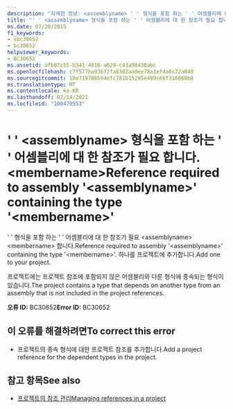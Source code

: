 ```yaml
---
description: "자세한 정보: <assemblyname> ' ' 형식을 포함 하는 ' ' 어셈블리에 대 한 참조가 필요 합니다. <membername>"
title: "' ' <assemblyname> 형식을 포함 하는 ' ' 어셈블리에 대 한 참조가 필요 합니다. <membername>"
ms.date: 07/20/2015
f1_keywords:
- vbc30652
- bc30652
helpviewer_keywords:
- BC30652
ms.assetid: afb07c55-b341-4816-a629-c43a98436abc
ms.openlocfilehash: c7f577ba936f2fa8302aa0ee78a1efda0c72a040
ms.sourcegitcommit: 10e719780594efc781b15295e499c66f316068b8
ms.translationtype: MT
ms.contentlocale: ko-KR
ms.lasthandoff: 02/14/2021
ms.locfileid: "100470553"
---
```

# <a name="reference-required-to-assembly-assemblyname-containing-the-type-membername"></a><span data-ttu-id="a5c63-103">' ' \<assemblyname> 형식을 포함 하는 ' ' 어셈블리에 대 한 참조가 필요 합니다. \<membername></span><span class="sxs-lookup"><span data-stu-id="a5c63-103">Reference required to assembly '\<assemblyname>' containing the type '\<membername>'</span></span>

<span data-ttu-id="a5c63-104">' ' 형식을 포함 하는 ' ' 어셈블리에 대 한 참조가 필요 \<assemblyname> \<membername> 합니다.</span><span class="sxs-lookup"><span data-stu-id="a5c63-104">Reference required to assembly '\<assemblyname>' containing the type '\<membername>'.</span></span> <span data-ttu-id="a5c63-105">하나를 프로젝트에 추가합니다.</span><span class="sxs-lookup"><span data-stu-id="a5c63-105">Add one to your project.</span></span>  
  
 <span data-ttu-id="a5c63-106">프로젝트에는 프로젝트 참조에 포함되지 않은 어셈블리와 다른 형식에 종속되는 형식이 있습니다.</span><span class="sxs-lookup"><span data-stu-id="a5c63-106">The project contains a type that depends on another type from an assembly that is not included in the project references.</span></span>  
  
 <span data-ttu-id="a5c63-107">**오류 ID:** BC30652</span><span class="sxs-lookup"><span data-stu-id="a5c63-107">**Error ID:** BC30652</span></span>  
  
## <a name="to-correct-this-error"></a><span data-ttu-id="a5c63-108">이 오류를 해결하려면</span><span class="sxs-lookup"><span data-stu-id="a5c63-108">To correct this error</span></span>  
  
- <span data-ttu-id="a5c63-109">프로젝트의 종속 형식에 대한 프로젝트 참조를 추가합니다.</span><span class="sxs-lookup"><span data-stu-id="a5c63-109">Add a project reference for the dependent types in the project.</span></span>  
  
## <a name="see-also"></a><span data-ttu-id="a5c63-110">참고 항목</span><span class="sxs-lookup"><span data-stu-id="a5c63-110">See also</span></span>

- [<span data-ttu-id="a5c63-111">프로젝트의 참조 관리</span><span class="sxs-lookup"><span data-stu-id="a5c63-111">Managing references in a project</span></span>](/visualstudio/ide/managing-references-in-a-project)
